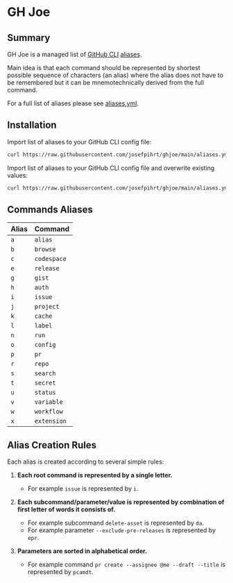 # GH Joe

## Summary

GH Joe is a managed list of [GitHub CLI](https://cli.github.com/manual/gh) [aliases](https://cli.github.com/manual/gh_alias).

Main idea is that each command should be represented by shortest possible sequence of characters (an alias) where the alias does not have to be remembered but it can be mnemotechnically derived from the full command.

For a full list of aliases please see [aliases.yml](https://github.com/josefpihrt/ghjoe/blob/main/aliases.yml).

## Installation

Import list of aliases to your GitHub CLI config file:

```sh
curl https://raw.githubusercontent.com/josefpihrt/ghjoe/main/aliases.yml | gh alias import -
```

Import list of aliases to your GitHub CLI config file and overwrite existing values:

```sh
curl https://raw.githubusercontent.com/josefpihrt/ghjoe/main/aliases.yml | gh alias import --clobber -
```

## Commands Aliases

| Alias | Command |
| --- | --- |
| `a` | `alias` |
| `b` | `browse` |
| `c` | `codespace` |
| `e` | `release` |
| `g` | `gist` |
| `h` | `auth` |
| `i` | `issue` |
| `j` | `project` |
| `k` | `cache` |
| `l` | `label` |
| `n` | `run` |
| `o` | `config` |
| `p` | `pr` |
| `r` | `repo` |
| `s` | `search` |
| `t` | `secret` |
| `u` | `status` |
| `v` | `variable` |
| `w` | `workflow` |
| `x` | `extension` |

## Alias Creation Rules

Each alias is created according to several simple rules:

1. **Each root command is represented by a single letter.**
   - For example `issue`  is represented by `i`.

2. **Each subcommand/parameter/value is represented by combination of first letter of words it consists of.**
   - For example subcommand `delete-asset` is represented by `da`.
   - For example parameter `--exclude-pre-releases` is represented by `epr`.

3. **Parameters are sorted in alphabetical order.**
   - For example command `pr create --assignee @me --draft --title` is represented by `pcamdt`.